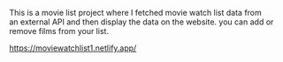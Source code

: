 This is a movie list project where I fetched movie watch list data from          
an external API and then display the data on the website. you can add or remove films from your list.                                                                                                                                                                    
  
https://moviewatchlist1.netlify.app/      
